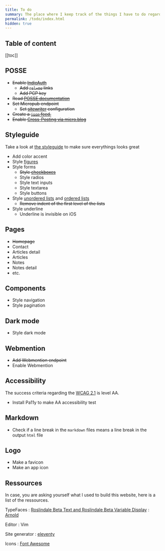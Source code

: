```yaml
---
title: To do
summary: The place where I keep track of the things I have to do regarding the development of this website
permalink: /todo/index.html
hidden: true
---
```


## Table of content
[[toc]]

## POSSE

- <del>Enable [IndieAuth](https://indieauth.com/)</del>
    - <del>Add `rel=me` links</del>
    - <del>Add PGP key</del>
- <del>Read [POSSE documentation](https://indieweb.org/POSSE)</del>
- <del>Set Micropub endpoint </del>
    - <del>Set [sitewriter](http://sitewriter.net/) configuration</del>
- <del>Create a [`json` feed.](/feed.json)</del>
- <del>Enable [Cross-Posting via micro.blog](https://help.micro.blog/2016/cross-posting-twitter/)

## Styleguide

Take a look at [the styleguide](/styleguide) to make sure everythings looks great

- Add color accent
- Style [figures](/styleguide#figures)
- Style forms
    - <del>Style [checkboxes](/styleguide#checkbox)</del>
    - Style radios
    - Style text inputs
    - Style textarea
    - Style buttons
- Style [unordered lists](/styleguide#unordered-list) and [ordered lists](/styleguide#ordered-list)
    - <del datetime="2019-02-27 13:15:21">Remove indent of the first level of the lists</del>
- Style underline
    - Underline is invisible on iOS

## Pages

- <del>Homepage</del>
- Contact
- Articles detail
- Articles
- Notes
- Notes detail
- etc.

## Components

- Style navigation
- Style pagination

## Dark mode

- Style dark mode

## Webmention

- <del>Add Webmention endpoint</del>
- Enable Webmention

## Accessibility

The success criteria regarding the [WCAG 2.1](https://www.w3.org/TR/WCAG21/) is level AA.

- Install Pa11y to make AA accessibility test

## Markdown

- Check if a line break in the `markdown` files means a line break in the output `html` file

## Logo

- Make a favicon
- Make an app icon

## Ressources

In case, you are asking yourself what I used to build this website, here is a list of the ressources.

TypeFaces
: [Roslindale Beta Text and Roslindale Beta Variable Display](https://djr.com/roslindale/)
: [Arnold](https://www.futurefonts.xyz/rudiger/arnold)

Editor
: Vim

Site generator
: [eleventy](https://11ty.io)

Icons
: [Font Awesome](https://fontawesome.com/)

